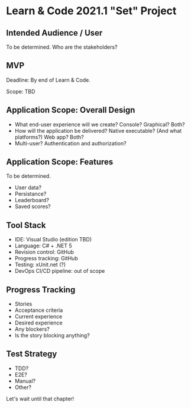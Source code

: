 # Learn & Code 2021.1 "Set" Project

## Intended Audience / User

To be determined.  Who are the stakeholders?

## MVP

Deadline: By end of Learn & Code.

Scope: TBD

## Application Scope: Overall Design

* What end-user experience will we create?  Console?  Graphical?  Both?
* How will the application be delivered?  Native executable?  (And what platforms?)  Web app?  Both?
* Multi-user?  Authentication and authorization?

## Application Scope: Features

To be determined.

* User data?
* Persistance?
* Leaderboard?
* Saved scores?

## Tool Stack

* IDE: Visual Studio (edition TBD)
* Language: C# + .NET 5
* Revision control: GitHub
* Progress tracking: GitHub
* Testing: xUnit.net (?)
* DevOps CI/CD pipeline: out of scope

## Progress Tracking

* Stories
* Acceptance criteria
* Current experience
* Desired experience
* Any blockers?
* Is the story blocking anything?

## Test Strategy

* TDD?
* E2E?
* Manual?
* Other?

Let's wait until that chapter!
